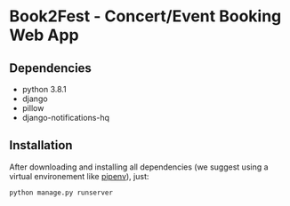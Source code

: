 # Book2Fest - Concert/Event Booking Web App

## Dependencies
- python 3.8.1
- django
- pillow
- django-notifications-hq

## Installation
After downloading and installing all dependencies (we suggest using a virtual environement like [pipenv](https://www.jetbrains.com/help/pycharm/pipenv.html)), just:
```
python manage.py runserver
```
